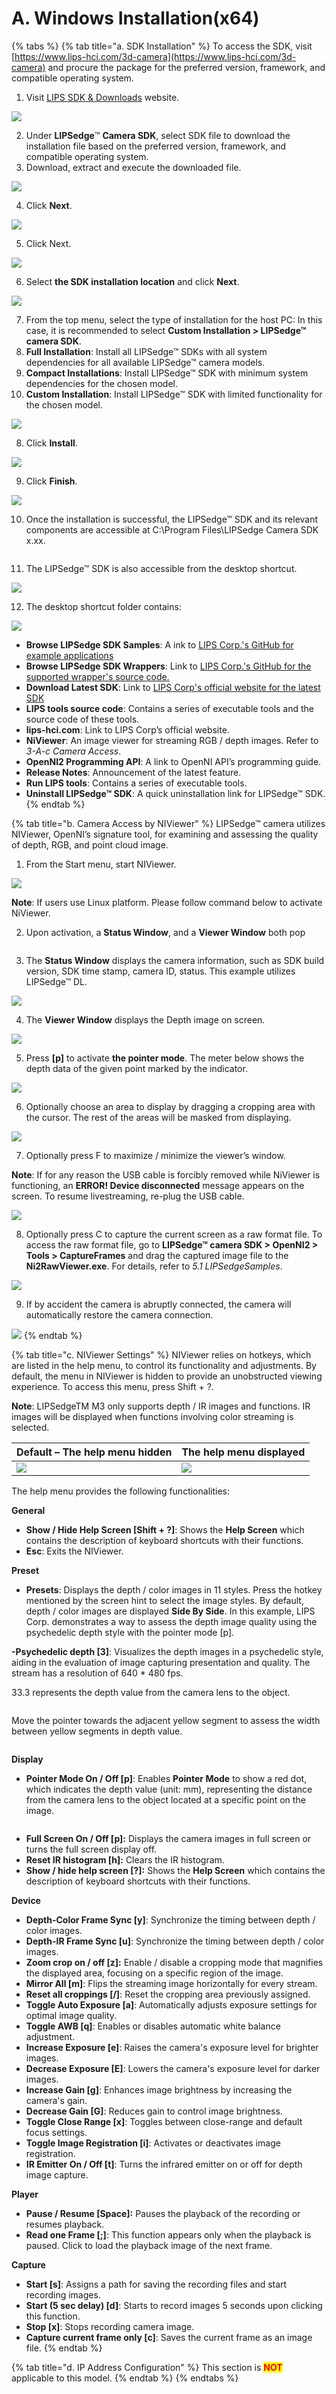 # A. Windows Installation(x64)

{% tabs %}
{% tab title="a. SDK Installation" %}
To access the SDK, visit [https://www.lips-hci.com/3d-camera](https://www.lips-hci.com/3d-camera) and procure the package for the preferred version, framework, and compatible operating system.

1. Visit [LIPS SDK & Downloads](https://www.lips-hci.com/3d-camera) website.

![](<../../.gitbook/assets/0 (3).png>)

2. Under **LIPSedge**™ **Camera SDK**, select SDK file to download the installation file based on the preferred version, framework, and compatible operating system.
3. Download, extract and execute the downloaded file.

![](<../../.gitbook/assets/1 (2).png>)

4. Click **Next**.

![](../../.gitbook/assets/2.png)

5. Click Next.

![](../../.gitbook/assets/3.png)

6. Select **the SDK installation location** and click **Next**.

![](../../.gitbook/assets/4.png)

7. From the top menu, select the type of installation for the host PC: In this case, it is recommended to select **Custom Installation > LIPSedge™ camera SDK**.
8. **Full Installation**: Install all LIPSedge™ SDKs with all system dependencies for all available LIPSedge™ camera models.
9. **Compact Installations**: Install LIPSedge™ SDK with minimum system dependencies for the chosen model.
10. **Custom Installation**: Install LIPSedge™ SDK with limited functionality for the chosen model.

![](../../.gitbook/assets/5.png)

8. Click **Install**.

![](../../.gitbook/assets/6.png)

9. Click **Finish**.

![](../../.gitbook/assets/7.png)

10. Once the installation is successful, the LIPSedge™ SDK and its relevant components are accessible at C:\Program Files\LIPSedge Camera SDK x.xx.

<figure><img src="../../.gitbook/assets/image (27).png" alt=""><figcaption></figcaption></figure>

11. The LIPSedge™ SDK is also accessible from the desktop shortcut.

![](../../.gitbook/assets/9.png)

12. The desktop shortcut folder contains:

![](../../.gitbook/assets/10.png)

* **Browse LIPSedge SDK Samples**: A ink to [LIPS Corp.'s GitHub for example applications](https://github.com/lips-hci/LIPSedge-sdk-samples)
* **Browse LIPSedge SDK Wrappers**: Link to [LIPS Corp.'s GitHub for the supported wrapper's source code.](https://github.com/lips-hci/LIPSedge-sdk-wrappers)
* **Download Latest SDK**: Link to [LIPS Corp's official website for the latest SDK](https://www.lips-hci.com/lipssdk)
* **LIPS tools source code**: Contains a series of executable tools and the source code of these tools.
* **lips-hci.com**: Link to LIPS Corp’s official website.
* **NiViewer**: An image viewer for streaming RGB / depth images. Refer to\
  _3-A-c Camera Access_.
* **OpenNI2 Programming API**: A link to OpenNI API’s programming guide.
* **Release Notes**: Announcement of the latest feature.
* **Run LIPS tools**: Contains a series of executable tools.
* **Uninstall LIPSedge™ SDK**: A quick uninstallation link for LIPSedge™ SDK.
{% endtab %}

{% tab title="b. Camera Access by NIViewer" %}
LIPSedge™ camera utilizes NIViewer, OpenNI’s signature tool, for examining and assessing the quality of depth, RGB, and point cloud image.

1. From the Start menu, start NIViewer.

![](../../.gitbook/assets/global\_camera/access\_by\_NIViewer/11.png)

**Note**: If users use Linux platform. Please follow command below to activate NiViewer.

2. Upon activation, a **Status Window**, and a **Viewer Window** both pop

<figure><img src="../../.gitbook/assets/global_camera/access_by_NIViewer/12.png" alt=""><figcaption></figcaption></figure>

3. The **Status Window** displays the camera information, such as SDK build version, SDK time stamp, camera ID, status. This example utilizes LIPSedge™ DL.

![](../../.gitbook/assets/global\_camera/access\_by\_NIViewer/13.png)

4. The **Viewer Window** displays the Depth image on screen.

![](../../.gitbook/assets/global\_camera/access\_by\_NIViewer/14.png)

5. Press **\[p]** to activate **the pointer mode**. The meter below shows the depth data of the given point marked by the indicator.

![](../../.gitbook/assets/global\_camera/access\_by\_NIViewer/15.png)

6. Optionally choose an area to display by dragging a cropping area with the cursor. The rest of the areas will be masked from displaying.

![](../../.gitbook/assets/global\_camera/access\_by\_NIViewer/16.png)

7. Optionally press F to maximize / minimize the viewer’s window.

**Note**: If for any reason the USB cable is forcibly removed while NiViewer is functioning, an **ERROR! Device disconnected** message appears on the screen. To resume livestreaming, re-plug the USB cable.

![](../../.gitbook/assets/global\_camera/access\_by\_NIViewer/17.png)

8. Optionally press C to capture the current screen as a raw format file. To access the raw format file, go to **LIPSedge™ camera SDK > OpenNI2 > Tools > CaptureFrames** and drag the captured image file to the **Ni2RawViewer.exe**. For details, refer to _5.1 LIPSedgeSamples_.

![](../../.gitbook/assets/global\_camera/access\_by\_NIViewer/18.png)

9. If by accident the camera is abruptly connected, the camera will automatically restore the camera connection.

![](../../.gitbook/assets/global\_camera/access\_by\_NIViewer/19.png)
{% endtab %}

{% tab title="c. NIViewer Settings" %}
NIViewer relies on hotkeys, which are listed in the help menu, to control its functionality and adjustments. By default, the menu in NIViewer is hidden to provide an unobstructed viewing experience. To access this menu, press Shift + ?.

**Note**: LIPSedgeTM M3 only supports depth / IR images and functions. IR images will be displayed when functions involving color streaming is selected.

| Default – The help menu hidden                                        | The help menu displayed                                                        |
| --------------------------------------------------------------------- | ------------------------------------------------------------------------------ |
| ![](../../.gitbook/assets/global\_camera/access\_by\_NIViewer/20.png) | ![](<../../.gitbook/assets/global\_camera/access\_by\_NIViewer/image (4).png>) |

The help menu provides the following functionalities:

**General**

* **Show / Hide Help Screen \[Shift + ?]**: Shows the **Help Screen** which contains the description of keyboard shortcuts with their functions.
* **Esc**: Exits the NIViewer.

**Preset**

* **Presets**: Displays the depth / color images in 11 styles. Press the hotkey mentioned by the screen hint to select the image styles. By default, depth / color images are displayed **Side By Side**. In this example, LIPS Corp. demonstrates a way to assess the depth image quality using the psychedelic depth style with the pointer mode \[p].

**-Psychedelic depth \[3]**: Visualizes the depth images in a psychedelic style, aiding in the evaluation of image capturing presentation and quality. The stream has a resolution of 640 \* 480 fps.

33.3 represents the depth value from the camera lens to the object.

<figure><img src="../../.gitbook/assets/global_camera/access_by_NIViewer/image (1).png" alt=""><figcaption></figcaption></figure>

Move the pointer towards the adjacent yellow segment to assess the width between yellow segments in depth value.

<figure><img src="../../.gitbook/assets/global_camera/access_by_NIViewer/image (2).png" alt=""><figcaption></figcaption></figure>

**Display**

* **Pointer Mode On / Off \[p]**: Enables **Pointer Mode** to show a red dot, which indicates the depth value (unit: mm), representing the distance from the camera lens to the object located at a specific point on the image.

<figure><img src="../../.gitbook/assets/global_camera/access_by_NIViewer/image (3).png" alt=""><figcaption></figcaption></figure>

* **Full Screen On / Off \[p]:** Displays the camera images in full screen or turns the full screen display off.
* **Reset IR histogram \[h]:** Clears the IR histogram.
* **Show / hide help screen \[?]:** Shows the **Help Screen** which contains the description of keyboard shortcuts with their functions.

**Device**

* **Depth-Color Frame Sync \[y]**: Synchronize the timing between depth / color images.
* **Depth-IR Frame Sync \[u]**: Synchronize the timing between depth / color images.
* **Zoom crop on / off \[z]:** Enable / disable a cropping mode that magnifies the displayed area, focusing on a specific region of the image.
* **Mirror All \[m]**: Flips the streaming image horizontally for every stream.
* **Reset all croppings \[/]**: Reset the cropping area previously assigned.
* **Toggle Auto Exposure \[a]**: Automatically adjusts exposure settings for optimal image quality.
* **Toggle AWB \[q]**: Enables or disables automatic white balance adjustment.
* **Increase Exposure \[e]**: Raises the camera's exposure level for brighter images.
* **Decrease Exposure \[E]**: Lowers the camera's exposure level for darker images.
* **Increase Gain \[g]**: Enhances image brightness by increasing the camera's gain.
* **Decrease Gain \[G]**: Reduces gain to control image brightness.
* **Toggle Close Range \[x]**: Toggles between close-range and default focus settings.
* **Toggle Image Registration \[i]**: Activates or deactivates image registration.
* **IR Emitter On / Off \[t]**: Turns the infrared emitter on or off for depth image capture.

**Player**

* **Pause / Resume \[Space]:** Pauses the playback of the recording or resumes playback.
* **Read one Frame \[;]**: This function appears only when the playback is paused. Click to load the playback image of the next frame.

**Capture**

* **Start \[s]**: Assigns a path for saving the recording files and start recording images.
* **Start (5 sec delay) \[d]**: Starts to record images 5 seconds upon clicking this function.
* **Stop \[x]**: Stops recording camera image.
* **Capture current frame only \[c]**: Saves the current frame as an image file.
{% endtab %}

{% tab title="d. IP Address Configuration" %}
This section is <mark style="color:red;">**NOT**</mark> applicable to this model.
{% endtab %}
{% endtabs %}
